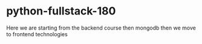 # python-fullstack-180
Here we are starting from the backend course then mongodb then we move to frontend technologies
